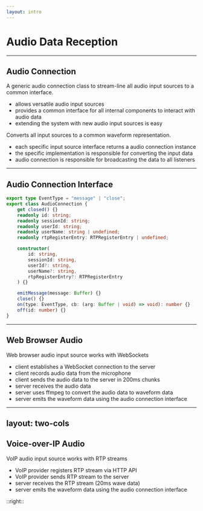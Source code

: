 ```yaml
---
layout: intro
---
```


# Audio Data Reception

<Toc mode="onlyCurrentTree" />

---

## Audio Connection

A generic audio connection class to stream-line all audio input sources to a common interface.

-   allows versatile audio input sources
-   provides a common interface for all internal components to interact with audio data
-   extending the system with new audio input sources is easy

<div v-click>

Converts all input sources to a common waveform representation.

-   each specific input source interface returns a audio connection instance
-   the specific implementation is responsible for converting the input data
-   audio connection is responsible for broadcasting the data to all listeners

</div>

---

## Audio Connection Interface

```ts {all|3-8|1,18-21}
export type EventType = "message" | "close";
export class AudioConnection {
	get closed() {}
	readonly id: string;
	readonly sessionId: string;
	readonly userId: string;
	readonly userName: string | undefined;
	readonly rtpRegisterEntry: RTPRegisterEntry | undefined;

	constructor(
		id: string,
		sessionId: string,
		userId?: string,
		userName?: string,
		rtpRegisterEntry?: RTPRegisterEntry
	) {}

	emitMessage(message: Buffer) {}
	close() {}
	on(type: EventType, cb: (arg: Buffer | void) => void): number {}
	off(id: number) {}
}
```

---

## Web Browser Audio

Web browser audio input source works with WebSockets

-   client establishes a WebSocket connection to the server
-   client records audio data from the microphone
-   client sends the audio data to the server in 200ms chunks
-   server receives the audio data
-   server uses ffmpeg to convert the audio data to waveform data
-   server emits the waveform data using the audio connection interface

---
layout: two-cols
---

## Voice-over-IP Audio

VoIP audio input source works with RTP streams

-   VoIP provider registers RTP stream via HTTP API
-   VoIP provider sends RTP stream to the server
-   server receives the RTP stream (20ms wave data)
-   server emits the waveform data using the audio connection interface

::right::

<v-img src="./img/voip-communication-flow.png" width="600px" height="500px" />
